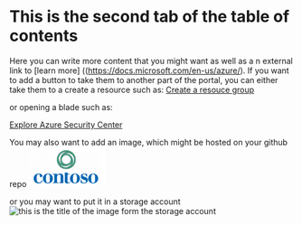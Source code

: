 # This is the second tab of the table of contents
Here you can write more content that you might want as well as a n external link to  [learn more] ((https://docs.microsoft.com/en-us/azure/).
If you want to add a button to take them to another part of the portal, you can either take them to a create a resource such as:
 [Create a resouce group](#create/Microsoft.ResourceGroup)

 
or opening a blade such as:
 
  [Explore Azure Security Center](#blade/Microsoft_Azure_Security/SecurityMenuBlade/SecurityMenuBlade/0)

 
You may also want to add an image, which might be hosted on your github repo  ![This is the title for the image from Github](https://github.com/timleyden/customguideexamples/raw/master/contoso-icon.png)
 
or you may want to put it in a storage account ![this is the title of the image form the storage account](https://storageaccountname/containername/blogname/sample.png)